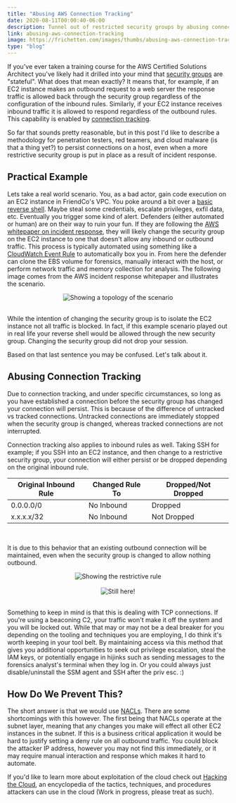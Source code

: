 ```yaml
---
title: "Abusing AWS Connection Tracking"
date: 2020-08-11T00:00:40-06:00
description: Tunnel out of restricted security groups by abusing connection tracking.
link: abusing-aws-connection-tracking
image: https://frichetten.com/images/thumbs/abusing-aws-connection-tracking
type: "blog"
---
```

If you've ever taken a training course for the AWS Certified Solutions Architect you've likely had it drilled into your mind that [security groups](https://docs.aws.amazon.com/vpc/latest/userguide/VPC_SecurityGroups.html) are "stateful". What does that mean exactly? It means that, for example, if an EC2 instance makes an outbound request to a web server the response traffic is allowed back through the security group regardless of the configuration of the inbound rules. Similarly, if your EC2 instance receives inbound traffic it is allowed to respond regardless of the outbound rules. This capability is enabled by [connection tracking](https://docs.aws.amazon.com/AWSEC2/latest/UserGuide/ec2-security-groups.html#security-group-connection-tracking).

So far that sounds pretty reasonable, but in this post I'd like to describe a methodology for penetration testers, red teamers, and cloud malware (is that a thing yet?) to persist connections on a host, even when a more restrictive security group is put in place as a result of incident response.

## Practical Example

Lets take a real world scenario. You, as a bad actor, gain code execution on an EC2 instance in FriendCo's VPC. You poke around a bit over a [basic reverse shell](http://pentestmonkey.net/cheat-sheet/shells/reverse-shell-cheat-sheet). Maybe steal some credentials, escalate privileges, exfil data, etc. Eventually you trigger some kind of alert. Defenders (either automated or human) are on their way to ruin your fun. If they are following the [AWS whitepaper on incident response](https://d1.awsstatic.com/whitepapers/aws_security_incident_response.pdf), they will likely change the security group on the EC2 instance to one that doesn't allow any inbound or outbound traffic. This process is typically automated using something like a [CloudWatch Event Rule](https://docs.aws.amazon.com/AmazonCloudWatch/latest/events/WhatIsCloudWatchEvents.html) to automatically box you in. From here the defender can clone the EBS volume for forensics, manually interact with the host, or perform network traffic and memory collection for analysis. The following image comes from the AWS incident response whitepaper and illustrates the scenario.

<center><img src="/images/blog/abusing-aws-connection-tracking/scenario.png" loading="lazy" alt="Showing a topology of the scenario" /></center><br>

While the intention of changing the security group is to isolate the EC2 instance not all traffic is blocked. In fact, if this example scenario played out in real life your reverse shell would be allowed through the new security group. Changing the security group did not drop your session.

Based on that last sentence you may be confused. Let's talk about it.

## Abusing Connection Tracking

Due to connection tracking, and under specific circumstances, so long as you have established a connection before the security group has changed your connection will persist. This is because of the difference of untracked vs tracked connections. Untracked connections are immediately stopped when the security group is changed, whereas tracked connections are not interrupted. 

Connection tracking also applies to inbound rules as well. Taking SSH for example; if you SSH into an EC2 instance, and then change to a restrictive security group, your connection will either persist or be dropped depending on the original inbound rule.

| Original Inbound Rule | Changed Rule To | Dropped/Not Dropped |
| --------------------- | --------------- | ------------------- |
| 0.0.0.0/0 | No Inbound | Dropped |
| x.x.x.x/32 | No Inbound | Not Dropped |

<br>

It is due to this behavior that an existing outbound connection will be maintained, even when the security group is changed to allow nothing outbound.

<center><img src="/images/blog/abusing-aws-connection-tracking/restrictive-rule.png" loading="lazy" alt="Showing the restrictive rule" /></center><br>

<center><img src="/images/blog/abusing-aws-connection-tracking/still-here.png" loading="lazy" alt="Still here!" /></center><br>

Something to keep in mind is that this is dealing with TCP connections. If you're using a beaconing C2, your traffic won't make it off the system and you will be locked out. While that may or may not be a deal breaker for you depending on the tooling and techniques you are employing, I do think it's worth keeping in your tool belt. By maintaining access via this method that gives you additional opportunities to seek out privilege escalation, steal the IAM keys, or potentially engage in hijinks such as sending messages to the forensics analyst's terminal when they log in. Or you could always just disable/uninstall the SSM agent and SSH after the priv esc. :)

## How Do We Prevent This?

The short answer is that we would use [NACLs](https://docs.aws.amazon.com/vpc/latest/userguide/vpc-network-acls.html). There are some shortcomings with this however. The first being that NACLs operate at the subnet layer, meaning that any changes you make will effect all other EC2 instances in the subnet. If this is a business critical application it would be hard to justify setting a deny rule on all outbound traffic. You could block the attacker IP address, however you may not find this immediately, or it may require manual interaction and response which makes it hard to automate.

If you'd like to learn more about exploitation of the cloud check out [Hacking the Cloud](https://hackingthe.cloud?pk_campaign=con-tracking-blog), an encyclopedia of the tactics, techniques, and procedures attackers can use in the cloud (Work in progress, please treat as such).
